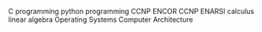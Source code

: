 C programming
python programming
CCNP ENCOR CCNP ENARSI
calculus linear algebra
Operating Systems
Computer Architecture